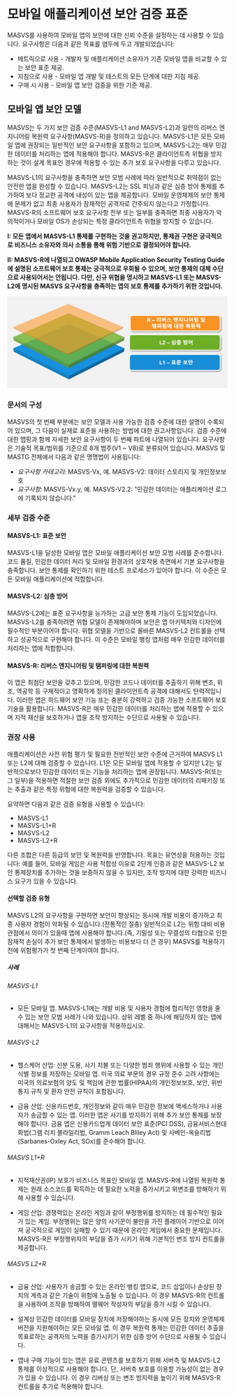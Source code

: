 # 모바일 애플리케이션 보안 검증 표준

MASVS를 사용하여 모바일 앱의 보안에 대한 신뢰 수준을 설정하는 데 사용할 수 있습니다. 요구사항은 다음과 같은 목표를 염두에 두고 개발되었습니다:

- 메트릭으로 사용 - 개발자 및 애플리케이션 소유자가 기존 모바일 앱을 비교할 수 있는 보안 표준 제공.
- 지침으로 사용 - 모바일 앱 개발 및 테스트의 모든 단계에 대한 지침 제공.
- 구매 시 사용 - 모바일 앱 보안 검증을 위한 기준 제공.

## 모바일 앱 보안 모델

MASVS는 두 가지 보안 검증 수준(MASVS-L1 and MASVS-L2)과 일련의 리버스 엔지니어링 복원력 요구사항(MASVS-R)을 정의하고 있습니다. MASVS-L1은 모든 모바일 앱에 권장되는 일반적인 보안 요구사항을 포함하고 있으며, MASVS-L2는 매우 민감한 데이터를 처리하는 앱에 적용해야 합니다. MASVS-R은 클라이언트측 위협을 방지하는 것이 설계 목표인 경우에 적용할 수 있는 추가 보호 요구사항을 다루고 있습니다.

MASVS-L1의 요구사항을 충족하면 보안 모범 사례에 따라 일반적으로 취약점이 없는 안전한 앱을 완성할 수 있습니다. MASVS-L2는 SSL 피닝과 같은 심층 방어 통제를 추가하여 보다 정교한 공격에 내성이 있는 앱을 제공합니다. 모바일 운영체제의 보안 통제에 문제가 없고 최종 사용자가 잠재적인 공격자로 간주되지 않는다고 가정합니다. MASVS-R의 소프트웨어 보호 요구사항 전부 또는 일부를 충족하면 최종 사용자가 악의적이거나 모바일 OS가 손상되는 특정 클라이언트측 위협을 방지할 수 있습니다.

**I: 모든 앱에서 MASVS-L1 통제를 구현하는 것을 권고하지만, 통제권 구현은 궁극적으로 비즈니스 소유자와 의사 소통을 통해 위험 기반으로 결정되어야 합니다.**

**II: MASVS-R에 나열되고 OWASP Mobile Application Security Testing Guide에 설명된 소프트웨어 보호 통제는 궁극적으로 우회될 수 있으며, 보안 통제의 대체 수단으로 사용되어서는 안됩니다. 다만, 신규 위협을 명시하고 MASVS-L1 또는 MASVS-L2에 명시된 MASVS 요구사항을 충족하는 앱의 보호 통제를 추가하기 위한 것입니다.**

![Verification Levels](images/masvs-levels-new.jpg)

### 문서의 구성

MASVS의 첫 번째 부분에는 보안 모델과 사용 가능한 검증 수준에 대한 설명이 수록되어 있으며, 그 다음이 실제로 표준을 사용하는 방법에 대한 권고사항입니다. 검증 수준에 대한 맵핑과 함께 자세한 보안 요구사항이 두 번째 파트에 나열되어 있습니다. 요구사항은 기술적 목표/범위를 기준으로 8개 범주(V1 ~ V8)로 분류되어 있습니다. MASVS 및 MASTG 전체에서 다음과 같은 명명법이 사용됩니다:

- *요구사항 카테고리:* MASVS-Vx, 예. MASVS-V2: 데이터 스토리지 및 개인정보보호
- *요구사항:* MASVS-Vx.y, 예. MASVS-V2.2: "민감한 데이터는 애플리케이션 로그에 기록되지 않습니다."  

### 세부 검증 수준

#### MASVS-L1: 표준 보안

MASVS-L1을 달성한 모바일 앱은 모바일 애플리케이션 보안 모범 사례를 준수합니다. 코드 품질, 민감한 데이터 처리 및 모바일 환경과의 상호작용 측면에서 기본 요구사항을 충족합니다. 보안 통제를 확인하기 위한 테스트 프로세스가 있어야 합니다. 이 수준은 모든 모바일 애플리케이션에 적합합니다.

#### MASVS-L2: 심층 방어

MASVS-L2에는 표준 요구사항을 능가하는 고급 보안 통제 기능이 도입되었습니다. MASVS-L2를 충족하려면 위협 모델이 존재해야하며 보안은 앱 아키텍처와 디자인에 필수적인 부분이어야 합니다. 위협 모델을 기반으로 올바른 MASVS-L2 컨트롤을 선택하고 성공적으로 구현해야 합니다. 이 수준은 모바일 뱅킹 앱처럼 매우 민감한 데이터를 처리하는 앱에 적합합니다.

#### MASVS-R: 리버스 엔지니어링 및 탬퍼링에 대한 복원력

이 앱은 최첨단 보안을 갖추고 있으며, 민감한 코드나 데이터를 추출하기 위해 변조, 위조, 역공학 등 구체적이고 명확하게 정의된 클라이언트측 공격에 대해서도 탄력적입니다. 이러한 앱은 하드웨어 보안 기능 또는 충분히 강력하고 검증 가능한 소프트웨어 보호 기술을 활용합니다. MASVS-R은 매우 민감한 데이터를 처리하는 앱에 적용할 수 있으며 지적 재산을 보호하거나 앱을 조작 방지하는 수단으로 사용될 수 있습니다.

### 권장 사용

애플리케이션은 사전 위험 평가 및 필요한 전반적인 보안 수준에 근거하여 MASVS L1 또는 L2에 대해 검증할 수 있습니다. L1은 모든 모바일 앱에 적용할 수 있지만 L2는 일반적으로보다 민감한 데이터 또는 기능을 처리하는 앱에 권장됩니다. MASVS-R(또는 그 일부)을 적용하면 적절한 보안 검증 외에도 추가적으로 민감한 데이터의 리패키징 또는 추출과 같은 특정 위협에 대한 복원력을 검증할 수 있습니다.

요약하면 다음과 같은 검증 유형을 사용할 수 있습니다:

- MASVS-L1
- MASVS-L1+R
- MASVS-L2
- MASVS-L2+R

다른 조합은 다른 등급의 보안 및 복원력을 반영합니다. 목표는 유연성을 허용하는 것입니다: 예를 들어, 모바일 게임은 사용 적합성 이유로 2단계 인증과 같은 MASVS-L2 보안 통제장치를 추가하는 것을 보증하지 않을 수 있지만, 조작 방지에 대한 강력한 비즈니스 요구가 있을 수 있습니다.

#### 선택할 검증 유형

MASVS L2의 요구사항을 구현하면 보안이 향상되는 동시에 개발 비용이 증가하고 최종 사용자 경험이 악화될 수 있습니다.(전통적인 절충) 일반적으로 L2는 위험 대비 비용 관점에서 의미가 있을때 앱에 사용해야 합니다.(즉, 기밀성 또는 무결성의 타협으로 인한 잠재적 손실이 추가 보안 통제에서 발생하는 비용보다 더 큰 경우) MASVS를 적용하기 전에 위험평가가 첫 번째 단계이여야 합니다.

##### 사례

###### MASVS-L1

- 모든 모바일 앱. MASVS-L1에는 개발 비용 및 사용자 경험에 합리적인 영향을 줄 수 있는 보안 모범 사례가 나와 있습니다. 상위 레벨 중 하나에 해당하지 않는 앱에 대해서는 MASVS-L1의 요구사항을 적용하십시오.

###### MASVS-L2

- 헬스케어 산업: 신분 도용, 사기 지불 또는 다양한 범죄 행위에 사용할 수 있는 개인 식별 정보를 저장하는 모바일 앱. 미국 의료 부문의 경우 규정 준수 고려 사항에는 미국의 의료보험의 양도 및 책임에 관한 법률(HIPAA)의 개인정보보호, 보안, 위반 통지 규칙 및 환자 안전 규칙이 포함됩니다.

- 금융 산업: 신용카드번호, 개인정보와 같이 매우 민감한 정보에 액세스하거나 사용자가 송금할 수 있는 앱. 이러한 앱은 사기를 방지하기 위해 추가 보안 통제를 보장해야 합니다. 금융 앱은 신용카드업계 데이터 보안 표준(PCI DSS), 금융서비스현대화법(그램 리치 블라일리법, Gramm Leach Bliley Act) 및 사베인-옥슬리법(Sarbanes-Oxley Act, SOx)를 준수해야 합니다.

###### MASVS L1+R

- 지적재산권(IP) 보호가 비즈니스 목표인 모바일 앱. MASVS-R에 나열된 복원력 통제는 원래 소스코드를 획득하는 데 필요한 노력을 증가시키고 위변조를 방해하기 위해 사용할 수 있습니다.

- 게임 산업: 경쟁력있는 온라인 게임과 같이 부정행위를 방지하는 데 필수적인 필요가 있는 게임. 부정행위는 많은 양의 사기꾼이 불만을 가진 플레이어 기반으로 이어져 궁극적으로 게임이 실패할 수 있기 때문에 온라인 게임에서 중요한 문제입니다. MASVS-R은 부정행위자의 부담을 증가 시키기 위해 기본적인 변조 방지 컨트롤을 제공합니다.

###### MASVS L2+R

- 금융 산업: 사용자가 송금할 수 있는 온라인 뱅킹 앱으로, 코드 삽입이나 손상된 장치의 계측과 같은 기술이 위험에 노출될 수 있습니다. 이 경우 MASVS-R의 컨트롤을 사용하여 조작을 방해하여 맬웨어 작성자의 부담을 증가 시킬 수 있습니다.

- 설계상 민감한 데이터를 모바일 장치에 저장해야하는 동시에 모든 장치와 운영체제 버전을 지원해야하는 모든 모바일 앱. 이 경우 복원력 통제는 민감한 데이터 추출을 목표로하는 공격자의 노력을 증가시키기 위한 심층 방어 수단으로 사용될 수 있습니다.

- 앱내 구매 기능이 있는 앱은 유료 콘텐츠를 보호하기 위해 서버측 및 MASVS-L2 통제를 이상적으로 사용해야 합니다. 단, 서버측 보호를 이용할 가능성이 없는 경우가 있을 수 있습니다. 이 경우 리버싱 또는 변조 방지력을 높이기 위해 MASVS-R 컨트롤을 추가로 적용해야 합니다.
